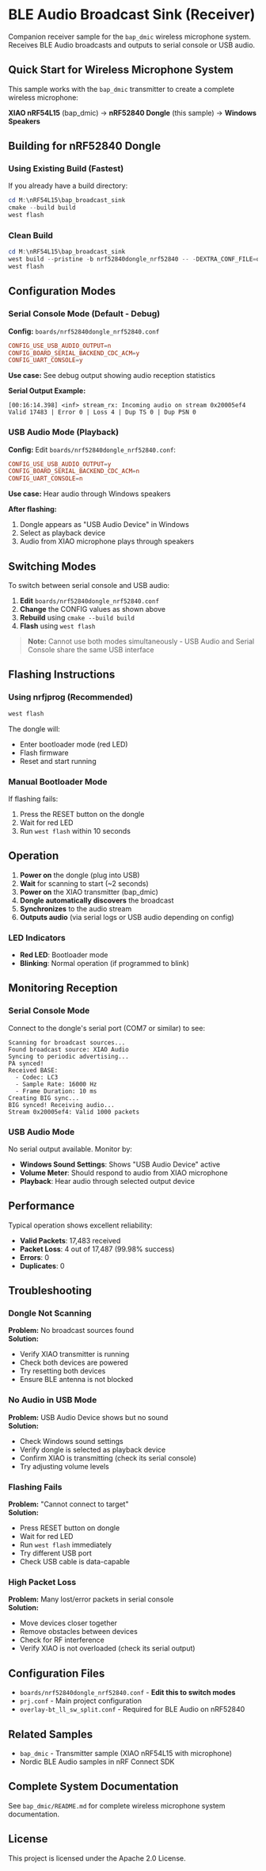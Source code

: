 # BLE Audio Broadcast Sink (Receiver)

Companion receiver sample for the `bap_dmic` wireless microphone system. Receives BLE Audio broadcasts and outputs to serial console or USB audio.

## Quick Start for Wireless Microphone System

This sample works with the `bap_dmic` transmitter to create a complete wireless microphone:

**XIAO nRF54L15** (bap_dmic) → **nRF52840 Dongle** (this sample) → **Windows Speakers**

## Building for nRF52840 Dongle

### Using Existing Build (Fastest)

If you already have a build directory:

```powershell
cd M:\nRF54L15\bap_broadcast_sink
cmake --build build
west flash
```

### Clean Build

```powershell
cd M:\nRF54L15\bap_broadcast_sink
west build --pristine -b nrf52840dongle_nrf52840 -- -DEXTRA_CONF_FILE=overlay-bt_ll_sw_split.conf
west flash
```

## Configuration Modes

### Serial Console Mode (Default - Debug)

**Config:** `boards/nrf52840dongle_nrf52840.conf`
```conf
CONFIG_USE_USB_AUDIO_OUTPUT=n
CONFIG_BOARD_SERIAL_BACKEND_CDC_ACM=y
CONFIG_UART_CONSOLE=y
```

**Use case:** See debug output showing audio reception statistics

**Serial Output Example:**
```
[00:16:14.398] <inf> stream_rx: Incoming audio on stream 0x20005ef4
Valid 17483 | Error 0 | Loss 4 | Dup TS 0 | Dup PSN 0
```

### USB Audio Mode (Playback)

**Config:** Edit `boards/nrf52840dongle_nrf52840.conf`:
```conf
CONFIG_USE_USB_AUDIO_OUTPUT=y
CONFIG_BOARD_SERIAL_BACKEND_CDC_ACM=n
CONFIG_UART_CONSOLE=n
```

**Use case:** Hear audio through Windows speakers

**After flashing:**
1. Dongle appears as "USB Audio Device" in Windows
2. Select as playback device
3. Audio from XIAO microphone plays through speakers

## Switching Modes

To switch between serial console and USB audio:

1. **Edit** `boards/nrf52840dongle_nrf52840.conf`
2. **Change** the CONFIG values as shown above
3. **Rebuild** using `cmake --build build`
4. **Flash** using `west flash`

> **Note:** Cannot use both modes simultaneously - USB Audio and Serial Console share the same USB interface

## Flashing Instructions

### Using nrfjprog (Recommended)

```powershell
west flash
```

The dongle will:
- Enter bootloader mode (red LED)
- Flash firmware
- Reset and start running

### Manual Bootloader Mode

If flashing fails:
1. Press the RESET button on the dongle
2. Wait for red LED
3. Run `west flash` within 10 seconds

## Operation

1. **Power on** the dongle (plug into USB)
2. **Wait** for scanning to start (~2 seconds)
3. **Power on** the XIAO transmitter (bap_dmic)
4. **Dongle automatically discovers** the broadcast
5. **Synchronizes** to the audio stream
6. **Outputs audio** (via serial logs or USB audio depending on config)

### LED Indicators

- **Red LED**: Bootloader mode
- **Blinking**: Normal operation (if programmed to blink)

## Monitoring Reception

### Serial Console Mode

Connect to the dongle's serial port (COM7 or similar) to see:

```
Scanning for broadcast sources...
Found broadcast source: XIAO Audio
Syncing to periodic advertising...
PA synced!
Received BASE:
  - Codec: LC3
  - Sample Rate: 16000 Hz
  - Frame Duration: 10 ms
Creating BIG sync...
BIG synced! Receiving audio...
Stream 0x20005ef4: Valid 1000 packets
```

### USB Audio Mode

No serial output available. Monitor by:
- **Windows Sound Settings**: Shows "USB Audio Device" active
- **Volume Meter**: Should respond to audio from XIAO microphone
- **Playback**: Hear audio through selected output device

## Performance

Typical operation shows excellent reliability:
- **Valid Packets**: 17,483 received
- **Packet Loss**: 4 out of 17,487 (99.98% success)
- **Errors**: 0
- **Duplicates**: 0

## Troubleshooting

### Dongle Not Scanning

**Problem:** No broadcast sources found  
**Solution:**
- Verify XIAO transmitter is running
- Check both devices are powered
- Try resetting both devices
- Ensure BLE antenna is not blocked

### No Audio in USB Mode

**Problem:** USB Audio Device shows but no sound  
**Solution:**
- Check Windows sound settings
- Verify dongle is selected as playback device
- Confirm XIAO is transmitting (check its serial console)
- Try adjusting volume levels

### Flashing Fails

**Problem:** "Cannot connect to target"  
**Solution:**
- Press RESET button on dongle
- Wait for red LED
- Run `west flash` immediately
- Try different USB port
- Check USB cable is data-capable

### High Packet Loss

**Problem:** Many lost/error packets in serial console  
**Solution:**
- Move devices closer together
- Remove obstacles between devices
- Check for RF interference
- Verify XIAO is not overloaded (check its serial output)

## Configuration Files

- `boards/nrf52840dongle_nrf52840.conf` - **Edit this to switch modes**
- `prj.conf` - Main project configuration
- `overlay-bt_ll_sw_split.conf` - Required for BLE Audio on nRF52840

## Related Samples

- `bap_dmic` - Transmitter sample (XIAO nRF54L15 with microphone)
- Nordic BLE Audio samples in nRF Connect SDK

## Complete System Documentation

See `bap_dmic/README.md` for complete wireless microphone system documentation.

## License

This project is licensed under the Apache 2.0 License.
